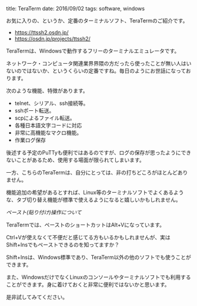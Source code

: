 title: TeraTerm
date: 2016/09/02
tags: software, windows

お気に入りの、というか、定番のターミナルソフト、TeraTermのご紹介です。

- <https://ttssh2.osdn.jp/>
- <https://osdn.jp/projects/ttssh2/>

TeraTermは、Windowsで動作するフリーのターミナルエミュレータです。

ネットワーク・コンピュータ関連業界界隈の方だったら使ったことが無い人はいないのではないか、というくらいの定番ですね。毎日のようにお世話になっております。

次のような機能、特徴があります。

- telnet、シリアル、ssh接続等。
- sshポート転送。
- scpによるファイル転送。
- 各種日本語文字コードに対応
- 非常に高機能なマクロ機能。
- 作業ログ保存

後述する予定のPuTTyも便利ではあるのですが、ログの保存が思ったようにできないことがあるため、使用する場面が限られてしまいます。

一方、こちらのTeraTermは、自分にとっては、非の打ちどころがほとんどありません。

機能追加の希望があるとすれば、Linux等のターミナルソフトでよくあるような、タブ切り替え機能が標準で使えるようになると嬉しいかもしれません。


*ペースト(貼り付け)操作について*

TeraTermでは、ペーストのショートカットはAlt+Vになっています。

Ctrl+Vが使えなくて不便だと感じてる方もいるかもしれませんが、実はShift+Insでもペーストできるのを知ってますか？

Shift+Insは、Windows標準であり、TeraTerm以外の他のソフトでも使うことができます。

また、WindowsだけでなくLinuxのコンソールやターミナルソフトでも利用することができます。身に着けておくと非常に便利ではないかと思います。

是非試してみてください。

